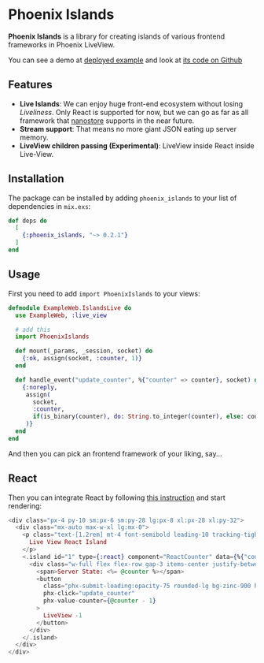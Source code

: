 # Phoenix Islands

**Phoenix Islands** is a library for creating islands of various frontend frameworks in Phoenix LiveView.

You can see a demo at [deployed example](https://phoenix-islands-example.fly.dev/) and look at [its code on Github](https://github.com/phoenix-islands/phoenix-islands-js/tree/main/example)

## Features

- **Live Islands**: We can enjoy huge front-end ecosystem without losing _Liveliness_. Only React is supported for now, but we can go as far as all framework that [nanostore](https://github.com/nanostores/nanostores) supports in the near future.
- **Stream support**: That means no more giant JSON eating up server memory.
- **LiveView children passing (Experimental)**: LiveView inside React inside Live-View.

## Installation

The package can be installed by adding `phoenix_islands` to your list of dependencies in `mix.exs`:

```elixir
def deps do
  [
    {:phoenix_islands, "~> 0.2.1"}
  ]
end
```

## Usage

First you need to add `import PhoenixIslands` to your views:

```elixir
defmodule ExampleWeb.IslandsLive do
  use ExampleWeb, :live_view

  # add this
  import PhoenixIslands

  def mount(_params, _session, socket) do
    {:ok, assign(socket, :counter, 1)}
  end

  def handle_event("update_counter", %{"counter" => counter}, socket) do
    {:noreply,
     assign(
       socket,
       :counter,
       if(is_binary(counter), do: String.to_integer(counter), else: counter)
     )}
  end
end
```

And then you can pick an frontend framework of your liking, say...

## React

Then you can integrate React by following [this instruction](`e:phoenix_islands:react.md`) and start rendering:

```heex
<div class="px-4 py-10 sm:px-6 sm:py-28 lg:px-8 xl:px-28 xl:py-32">
  <div class="mx-auto max-w-xl lg:mx-0">
    <p class="text-[1.2rem] mt-4 font-semibold leading-10 tracking-tighter text-zinc-900">
      Live View React Island
    </p>
    <.island id="1" type={:react} component="ReactCounter" data={%{"counter" => @counter}}>
      <div class="w-full flex flex-row gap-3 items-center justify-between">
        <span>Server State: <%= @counter %></span>
        <button
          class="phx-submit-loading:opacity-75 rounded-lg bg-zinc-900 hover:bg-zinc-700 py-2 px-3 text-sm font-semibold leading-6 text-white active:text-white/80"
          phx-click="update_counter"
          phx-value-counter={@counter - 1}
        >
          LiveView -1
        </button>
      </div>
    </.island>
  </div>
</div>
```
